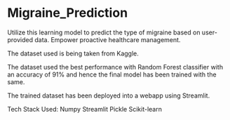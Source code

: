 # Migraine_Prediction
Utilize this  learning model to predict the type of migraine based on user-provided data. Empower proactive healthcare management.

The dataset used is being taken from Kaggle.

The dataset used the best performance with Random Forest classifier with an accuracy of 91% and hence the final model has been trained with the same.

The trained dataset has been deployed into a webapp using Streamlit.

Tech Stack Used:
Numpy
Streamlit
Pickle
Scikit-learn
